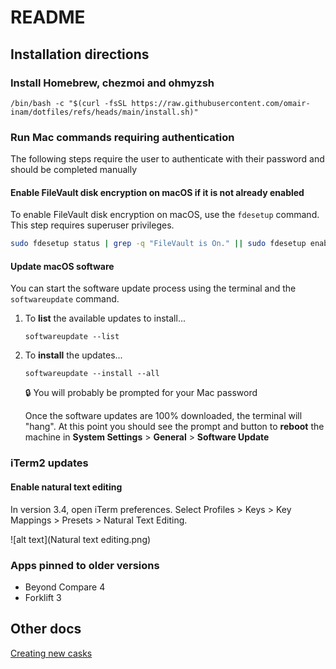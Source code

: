 # README
## Installation directions
###  Install Homebrew, chezmoi and ohmyzsh
```
/bin/bash -c "$(curl -fsSL https://raw.githubusercontent.com/omair-inam/dotfiles/refs/heads/main/install.sh)"
```

### Run Mac commands requiring authentication

The following steps require the user to authenticate with their password and should be completed manually

#### Enable FileVault disk encryption on macOS if it is not already enabled

To enable FileVault disk encryption on macOS, use the `fdesetup` command. This step requires superuser privileges.

```bash
sudo fdesetup status | grep -q "FileVault is On." || sudo fdesetup enable
```

#### Update macOS software
You can start the software update process using the
terminal and the `softwareupdate` command.

1. To **list** the available updates to install...
   ```
   softwareupdate --list
   ```

2. To **install** the updates...
   ```
   softwareupdate --install --all
   ```

   :lock: You will probably be prompted for your Mac password

   Once the software updates are 100% downloaded,
   the terminal will "hang". At this point you should
   see the prompt and button to **reboot** the machine in
   **System Settings** > **General** > **Software Update**

### iTerm2 updates
#### Enable natural text editing
In version 3.4, open iTerm preferences. Select Profiles > Keys > Key Mappings > Presets > Natural Text Editing.

![alt text](Natural text editing.png)


### Apps pinned to older versions

* Beyond Compare 4
* Forklift 3

## Other docs

[Creating new casks](docs/casks.md)